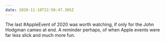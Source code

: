 ```yaml
---
date: 2020-11-10T22:50:47.385Z
---
```

The last #AppleEvent of 2020 was worth watching, if only for the John Hodgman cameo at end. A reminder perhaps, of when Apple events were far less slick and much more fun.

